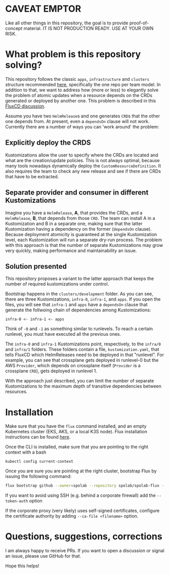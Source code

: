 # CAVEAT EMPTOR

Like all other things in this repository, the goal is to provide proof-of-concept material. IT IS NOT PRODUCTION READY. USE AT YOUR OWN RISK.

# What problem is this repository solving?

This repository follows the classic `apps`, `infrastructure` and `clusters` structure recommended [here](https://fluxcd.io/flux/guides/repository-structure/), specifically the one repo per team model. In addition to that, we want to address how (more or less) to elegantly solve the problem of atomic updates when a resource depends on the CRDs generated or deployed by another one. This problem is described in this [FluxCD discussion](https://github.com/fluxcd/flux2/discussions/1311). 

Assume you have two `HelmRelease`s and one generates `CRD`s that the other one depends from. At present, even a `dependsOn` clause will not work. Currently there are a number of ways you can 'work around' the problem:

 ## Explicitly deploy the CRDS

 Kustomizations allow the user to specify where the CRDs are located and what are the creation/update policies. This is not always optimal, because many tools nowadays dynamically deploy the `CustomResourceDefinition`. It also requires the team to check any new release and see if there are CRDs that have to be extracted.
 
 ## Separate provider and consumer in different Kustomizations 
 
 Imagine you have a `HelmRelease`, **A**, that provides the CRDs, and a `HelmRelease`, **B**, that depends from those `CRD`. The team can install A in a Kustomization and B in a separate one, making sure that the latter Kustomization having a dependency on the former (`dependsOn` clause). Because deployment atomicity is guaranteed at the single Kustomization level, each Kustomization will run a separate dry-run process. The problem with this approach is that the number of separate Kustomizations may grow very quickly, making performance and maintainability an issue.

## Solution presented

This repository proposes a variant to the latter approach that keeps the number of required kustomizations under control.

Bootstrap happens in the `clusters/development` folder. As you can see, there are three Kustomizations, `infra-0`, `infra-1`, and `apps`. If you open the files, you will see that `infra-1` and `apps` have a `dependsOn` clause that generate the follwoing chain of dependencies among Kustomizations:

```
infra-0 <- infra-1 <- apps
```

Think of `-0` and `-1` as something similar to runlevels. To reach a certain runlevel, you must have executed all the previous ones.

The `infra-0` and `infra-1` Kustomizations point, respectively, to the `infra/0` and `infra/1` folders. These folders contain a file, `kustomization.yaml`, that tells FluxCD which HelmReleases need to be deployed in that "runlevel". For example, you can see that crossplane gets deployed in runlevel-0 but the AWS `Provider`, which depends on crossplane itself (`Provider` is a crossplane `CRD`), gets deployed in runlevel 1. 

With the approach just described, you can limit the number of separate Kustomizations to the maximum depth of transitive dependencies between resources.

# Installation

Make sure that you have the `flux` command installed, and an empty Kubernetes cluster (EKS, AKS, or a local K3S node). Flux installation instructions can be found [here](https://fluxcd.io/flux/installation/).

Once the CLI is installed, make sure that you are pointing to the right context with a 
 bash
 ```
 kubectl config current-context
 ```
 
Once you are sure you are pointing at the right cluster, bootstrap Flux by issuing the following command: 

```bash
flux bootstrap github --owner=spolab --repository spolab/spolab-flux --path clusters/development --personal  
```

If you want to avoid using SSH (e.g. behind a corporate firewall) add the `--token-auth` option

If the corporate proxy (very likely) uses self-signed certificates, configure the certificate authority by adding `--ca-file <filename>` option.

# Questions, suggestions, corrections

I am always happy to receive PRs. If you want to open a discussion or signal an issue, please use GitHub for that.

Hope this helps!